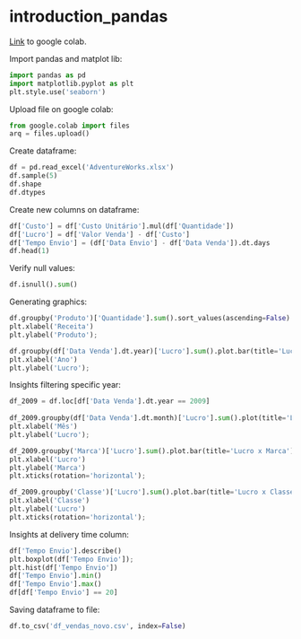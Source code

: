 # introduction_pandas

[Link](https://colab.research.google.com/drive/1v8FzWGB74wwSBpIGaTCe67yvkA3dIx1q?usp=sharing) to google colab.

Import pandas and matplot lib:
```python
import pandas as pd
import matplotlib.pyplot as plt
plt.style.use('seaborn')
```

Upload file on google colab:
```python
from google.colab import files
arq = files.upload()
```

Create dataframe:
```python
df = pd.read_excel('AdventureWorks.xlsx')
df.sample(5)
df.shape
df.dtypes
```

Create new columns on dataframe:
```python
df['Custo'] = df['Custo Unitário'].mul(df['Quantidade'])
df['Lucro'] = df['Valor Venda'] - df['Custo']
df['Tempo Envio'] = (df['Data Envio'] - df['Data Venda']).dt.days
df.head(1)
```

Verify null values:
```python
df.isnull().sum()
```

Generating graphics:
```python
df.groupby('Produto')['Quantidade'].sum().sort_values(ascending=False).plot.barh(title='Lucro x Produto')
plt.xlabel('Receita')
plt.ylabel('Produto');
```

```python
df.groupby(df['Data Venda'].dt.year)['Lucro'].sum().plot.bar(title='Lucro x Ano')
plt.xlabel('Ano')
plt.ylabel('Lucro');
```

Insights filtering specific year:
```python
df_2009 = df.loc[df['Data Venda'].dt.year == 2009]
 
df_2009.groupby(df['Data Venda'].dt.month)['Lucro'].sum().plot(title='Lucro x Mês')
plt.xlabel('Mês')
plt.ylabel('Lucro');

df_2009.groupby('Marca')['Lucro'].sum().plot.bar(title='Lucro x Marca')
plt.xlabel('Lucro')
plt.ylabel('Marca')
plt.xticks(rotation='horizontal');

df_2009.groupby('Classe')['Lucro'].sum().plot.bar(title='Lucro x Classe')
plt.xlabel('Classe')
plt.ylabel('Lucro')
plt.xticks(rotation='horizontal');
```

Insights at delivery time column:
```python
df['Tempo Envio'].describe()
plt.boxplot(df['Tempo Envio']);
plt.hist(df['Tempo Envio'])
df['Tempo Envio'].min()
df['Tempo Envio'].max()
df[df['Tempo Envio'] == 20]
```

Saving dataframe to file:
```python
df.to_csv('df_vendas_novo.csv', index=False)
```
